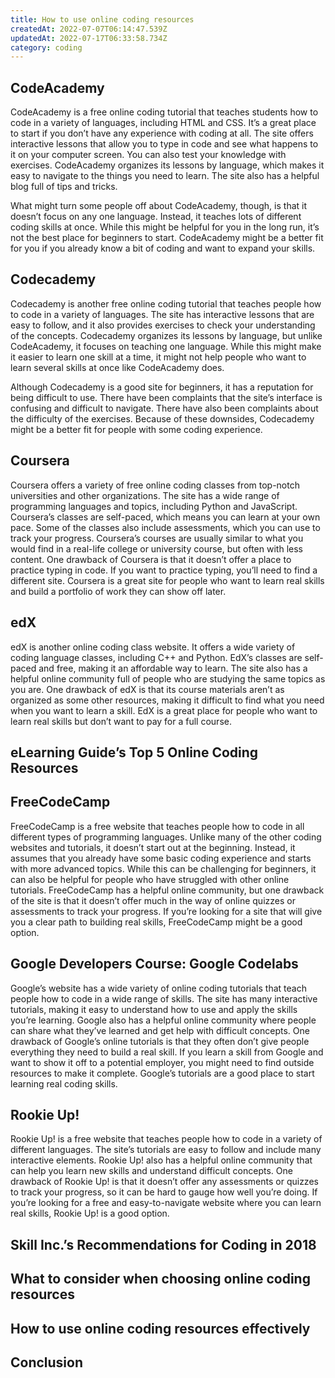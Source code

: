 ```yaml
---
title: How to use online coding resources
createdAt: 2022-07-07T06:14:47.539Z
updatedAt: 2022-07-17T06:33:58.734Z
category: coding
---
```


## CodeAcademy

CodeAcademy is a free online coding tutorial that teaches students how to code in a variety of languages, including HTML and CSS. It’s a great place to start if you don’t have any experience with coding at all. The site offers interactive lessons that allow you to type in code and see what happens to it on your computer screen. You can also test your knowledge with exercises. CodeAcademy organizes its lessons by language, which makes it easy to navigate to the things you need to learn. The site also has a helpful blog full of tips and tricks.

What might turn some people off about CodeAcademy, though, is that it doesn’t focus on any one language. Instead, it teaches lots of different coding skills at once. While this might be helpful for you in the long run, it’s not the best place for beginners to start. CodeAcademy might be a better fit for you if you already know a bit of coding and want to expand your skills.

## Codecademy

Codecademy is another free online coding tutorial that teaches people how to code in a variety of languages. The site has interactive lessons that are easy to follow, and it also provides exercises to check your understanding of the concepts. Codecademy organizes its lessons by language, but unlike CodeAcademy, it focuses on teaching one language. While this might make it easier to learn one skill at a time, it might not help people who want to learn several skills at once like CodeAcademy does.

Although Codecademy is a good site for beginners, it has a reputation for being difficult to use. There have been complaints that the site’s interface is confusing and difficult to navigate. There have also been complaints about the difficulty of the exercises. Because of these downsides, Codecademy might be a better fit for people with some coding experience.

## Coursera

Coursera offers a variety of free online coding classes from top-notch universities and other organizations. The site has a wide range of programming languages and topics, including Python and JavaScript. Coursera’s classes are self-paced, which means you can learn at your own pace. Some of the classes also include assessments, which you can use to track your progress. Coursera’s courses are usually similar to what you would find in a real-life college or university course, but often with less content. One drawback of Coursera is that it doesn’t offer a place to practice typing in code. If you want to practice typing, you’ll need to find a different site. Coursera is a great site for people who want to learn real skills and build a portfolio of work they can show off later.

## edX

edX is another online coding class website. It offers a wide variety of coding language classes, including C++ and Python. EdX’s classes are self-paced and free, making it an affordable way to learn. The site also has a helpful online community full of people who are studying the same topics as you are. One drawback of edX is that its course materials aren’t as organized as some other resources, making it difficult to find what you need when you want to learn a skill. EdX is a great place for people who want to learn real skills but don’t want to pay for a full course.

## eLearning Guide’s Top 5 Online Coding Resources

## FreeCodeCamp

FreeCodeCamp is a free website that teaches people how to code in all different types of programming languages. Unlike many of the other coding websites and tutorials, it doesn’t start out at the beginning. Instead, it assumes that you already have some basic coding experience and starts with more advanced topics. While this can be challenging for beginners, it can also be helpful for people who have struggled with other online tutorials. FreeCodeCamp has a helpful online community, but one drawback of the site is that it doesn’t offer much in the way of online quizzes or assessments to track your progress. If you’re looking for a site that will give you a clear path to building real skills, FreeCodeCamp might be a good option.

## Google Developers Course: Google Codelabs

Google’s website has a wide variety of online coding tutorials that teach people how to code in a wide range of skills. The site has many interactive tutorials, making it easy to understand how to use and apply the skills you’re learning. Google also has a helpful online community where people can share what they’ve learned and get help with difficult concepts. One drawback of Google’s online tutorials is that they often don’t give people everything they need to build a real skill. If you learn a skill from Google and want to show it off to a potential employer, you might need to find outside resources to make it complete. Google’s tutorials are a good place to start learning real coding skills.

## Rookie Up!

Rookie Up! is a free website that teaches people how to code in a variety of different languages. The site’s tutorials are easy to follow and include many interactive elements. Rookie Up! also has a helpful online community that can help you learn new skills and understand difficult concepts. One drawback of Rookie Up! is that it doesn’t offer any assessments or quizzes to track your progress, so it can be hard to gauge how well you’re doing. If you’re looking for a free and easy-to-navigate website where you can learn real skills, Rookie Up! is a good option.

## Skill Inc.’s Recommendations for Coding in 2018

## What to consider when choosing online coding resources

## How to use online coding resources effectively

## Conclusion
